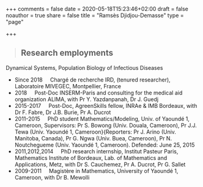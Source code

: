 +++
comments = false
date = 2020-05-18T15:23:46+02:00
draft = false
noauthor = true
share = false
title = "Ramsès Djidjou-Demasse"
type = "page"

+++

>## Research employments
Dynamical Systems, Population Biology of Infectious Diseases
- Since 2018 &nbsp; &nbsp; Chargé de recherche IRD, (tenured researcher), Laboratoire MIVEGEC, Montpellier, France
- 2018 &nbsp; &nbsp; Post-Doc INSERM-Paris and consulting for the medical aid organization  ALIMA, with Pr Y. Yazdanpanah, Dr J. Guedj
- 2015-2017 &nbsp; &nbsp; Post-Doc, AgreenSkills fellow, INRAe & IMB Bordeaux, with Dr F. Fabre, Dr J.B. Burie, Pr A. Ducrot
- 2011-2015 &nbsp; &nbsp; PhD student Mathematics/Modeling, Univ. of Yaoundé 1, Cameroon, Supervisors: Pr S. Bowong (Univ. Douala, Cameroon), Pr J.J. Tewa (Univ. Yaoundé 1, Cameroon}{Reporters: Pr J. Arino (Univ. Manitoba, Canada), Pr G. Ngwa (Univ. Buea, Cameroon), Pr N. Noutchegueme (Univ. Yaoundé 1, Cameroon). Defended: June 25, 2015
- 2011,2012,2014 &nbsp; &nbsp; PhD research internship, Institut Pasteur Paris, Mathematics Institute of Bordeaux, Lab. of Mathematics and Applications, Metz, with  Dr S. Cauchemez, Pr A. Ducrot, Pr G. Sallet
- 2009-2011 &nbsp; &nbsp; Magistère in Mathematics, University of Yaoundé 1, Cameroon, with Dr B. Mewolli
